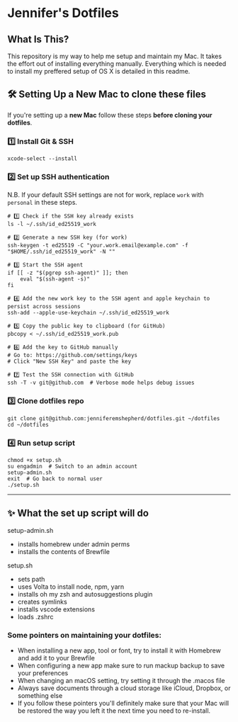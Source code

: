 # Jennifer's Dotfiles

## What Is This?

This repository is my way to help me setup and maintain my Mac. It takes the effort out of installing everything manually. Everything which is needed to install my preffered setup of OS X is detailed in this readme.


## 🛠 Setting Up a New Mac to clone these files

If you're setting up a **new Mac** follow these steps **before cloning your dotfiles**.

### 1️⃣ Install Git & SSH
`xcode-select --install`

### 2️⃣ Set up SSH authentication

N.B. If your default SSH settings are not for work, replace `work` with `personal` in these steps.

```
# 1️⃣ Check if the SSH key already exists
ls -l ~/.ssh/id_ed25519_work

# 2️⃣ Generate a new SSH key (for work)
ssh-keygen -t ed25519 -C "your.work.email@example.com" -f "$HOME/.ssh/id_ed25519_work" -N ""

# 3️⃣ Start the SSH agent
if [[ -z "$(pgrep ssh-agent)" ]]; then
    eval "$(ssh-agent -s)"
fi

# 4️⃣ Add the new work key to the SSH agent and apple keychain to persist across sessions
ssh-add --apple-use-keychain ~/.ssh/id_ed25519_work

# 5️⃣ Copy the public key to clipboard (for GitHub)
pbcopy < ~/.ssh/id_ed25519_work.pub

# 6️⃣ Add the key to GitHub manually
# Go to: https://github.com/settings/keys
# Click "New SSH Key" and paste the key

# 7️⃣ Test the SSH connection with GitHub
ssh -T -v git@github.com  # Verbose mode helps debug issues

```

### 3️⃣ Clone dotfiles repo
```
git clone git@github.com:jenniferemshepherd/dotfiles.git ~/dotfiles
cd ~/dotfiles
```

<!-- something about permissions
sudo chown -R jennifer.shepherd:admin /opt/homebrew
ls -ld /opt/homebrew
 to verify
 sudo chmod -R u+rwX /opt/homebrew
now i own brew!
 -->


### 4️⃣ Run setup script
```
chmod +x setup.sh
su engadmin  # Switch to an admin account
setup-admin.sh
exit  # Go back to normal user
./setup.sh
```

---

## ✨ What the set up script will do

setup-admin.sh
- installs homebrew under admin perms
- installs the contents of Brewfile

setup.sh
- sets path
- uses Volta to install node, npm, yarn
- installs oh my zsh and autosuggestions plugin
- creates symlinks
- installs vscode extensions
- loads .zshrc

### Some pointers on maintaining your dotfiles:

- When installing a new app, tool or font, try to install it with Homebrew and add it to your Brewfile
- When configuring a new app make sure to run mackup backup to save your preferences
- When changing an macOS setting, try setting it through the .macos file
- Always save documents through a cloud storage like iCloud, Dropbox, or something else
- If you follow these pointers you'll definitely make sure that your Mac will be restored the way you left it the next time you need to re-install.